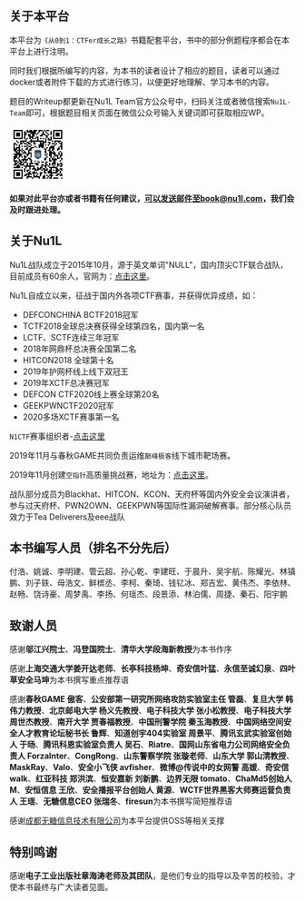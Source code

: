 ## 关于本平台

本平台为`《从0到1：CTFer成长之路》`书籍配套平台，书中的部分例题程序都会在本平台上进行注明。

同时我们根据所编写的内容，为本书的读者设计了相应的题目，读者可以通过docker或者附件下载的方式进行练习，以便更好地理解、学习本书的内容。

题目的Writeup都更新在Nu1L Team官方公众号中，扫码关注或者微信搜索`Nu1L-Team`即可，根据题目相关页面在微信公众号输入关键词即可获取相应WP。

<img src="./qr.jpg" width=100px/>

**如果对此平台亦或者书籍有任何建议，可以发送邮件至book@nu1l.com，我们会及时跟进处理。**

## 关于Nu1L

Nu1L战队成立于2015年10月，源于英文单词"NULL"，国内顶尖CTF联合战队，目前成员有60余人，官网为：[点击这里](https://nu1l.com)。

Nu1L自成立以来，征战于国内外各项CTF赛事，并获得优异成绩，如：

- DEFCONCHINA BCTF2018冠军
- TCTF2018全球总决赛获得全球第四名，国内第一名
- LCTF、SCTF连续三年冠军
- 2018年网鼎杯总决赛全国第二名
- HITCON2018 全球第十名
- 2019年护网杯线上线下双冠王
- 2019年XCTF总决赛冠军
- DEFCON CTF2020线上赛全球第20名
- GEEKPWNCTF2020冠军
- 2020多场XCTF赛事第一名

`N1CTF`赛事组织者-[点击这里](https://ctftime.org/ctf/240)

2019年11月与春秋GAME共同负责运维`巅峰极客`线下城市靶场赛。

2019年11月创建`空指针`高质量挑战赛，地址为：[点击这里](https://www.npointer.cn)。

战队部分成员为Blackhat、HITCON、KCON、天府杯等国内外安全会议演讲者，参与过天府杯、PWN2OWN、GEEKPWN等国际性漏洞破解赛事。部分核心队员效力于Tea Deliverers及eee战队

## 本书编写人员（排名不分先后）

付浩、姚诚、李明建、管云超、孙心乾、李建旺、于晨升、吴宇航、陈耀光、林镇鹏、刘子轶、母浩文、鲜槟丞、李柯、秦琦、钱钇冰、郑吉宏、黄伟杰、李依林、赵畅、饶诗豪、周梦禹、李扬、何瑶杰、段景添、林泊儒、周捷、秦石、阳宇鹏

## 致谢人员

感谢**邬江兴院士**、**冯登国院士**、**清华大学段海新教授**为本书作序

感谢**上海交通大学姜开达老师**、**长亭科技杨坤**、**奇安信叶猛**、**永信至诚幻泉**、**四叶草安全马坤**为本书撰写重点推荐语

感谢**春秋GAME 傲客**、**公安部第一研究所网络攻防实验室主任 管磊**、**复旦大学 韩伟力教授**、**北京邮电大学 杨义先教授**、**电子科技大学 张小松教授**、**电子科技大学 周世杰教授**、**南开大学 贾春福教授**、**中国刑警学院 秦玉海教授**、**中国网络空间安全人才教育论坛秘书长 鲁辉**、**知道创宇404实验室 周景平**、**腾讯玄武实验室创始人 于旸**、**腾讯科恩实验室负责人 吴石**、**Riatre**、**国网山东省电力公司网络安全负责人 ForzaInter**、**CongRong**、**山东警察学院 张璇老师**、**山东大学 郭山清教授**、**MaskRay**、**Valo**、**安全小飞侠 avfisher**、**微博@传说中的女网警 高媛**、**奇安信 walk**、**红亚科技 郑洪滨**、**恒安嘉新 刘新鹏**、**边界无限 tomato**、**ChaMd5创始人 M**、**安恒信息 王欣**、**安全播报平台创始人 黄源**、**WCTF世界黑客大师赛运营负责人 王瑶**、**无糖信息CEO 张瑞冬**、**firesun**为本书撰写简短推荐语

感谢[成都无糖信息技术有限公司](https://www.nosugartech.com/admin.html)为本平台提供OSS等相关支撑

## 特别鸣谢

感谢**电子工业出版社章海涛老师及其团队**，是他们专业的指导以及辛苦的校验，才使本书最终与广大读者见面。
